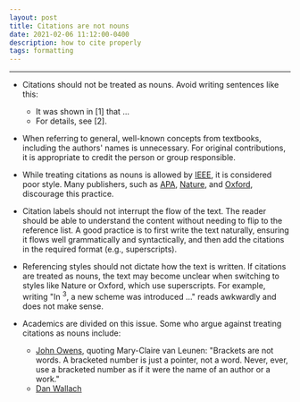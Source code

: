 ```yaml
---
layout: post
title: Citations are not nouns
date: 2021-02-06 11:12:00-0400
description: how to cite properly
tags: formatting
---
```


---

- Citations should not be treated as nouns. Avoid writing sentences like this:

  - It was shown in [1] that ...
  - For details, see [2].

- When referring to general, well-known concepts from textbooks, including the authors' names is unnecessary. For original contributions, it is appropriate to credit the person or group responsible.

- While treating citations as nouns is allowed by [IEEE](https://libraryguides.vu.edu.au/ieeereferencing/gettingstarted), it is considered poor style. Many publishers, such as [APA](https://apastyle.apa.org/style-grammar-guidelines/references/examples/journal-article-references), [Nature](https://www.nature.com/nature/for-authors/formatting-guide), and [Oxford](https://libraryguides.vu.edu.au/oxford-referencing/getting-started-with-oxford-referencing), discourage this practice.

- Citation labels should not interrupt the flow of the text. The reader should be able to understand the content without needing to flip to the reference list. A good practice is to first write the text naturally, ensuring it flows well grammatically and syntactically, and then add the citations in the required format (e.g., superscripts).

- Referencing styles should not dictate how the text is written. If citations are treated as nouns, the text may become unclear when switching to styles like Nature or Oxford, which use superscripts. For example, writing "In <sup>3</sup>, a new scheme was introduced ..." reads awkwardly and does not make sense.

- Academics are divided on this issue. Some who argue against treating citations as nouns include:

  - [John Owens](https://www.ece.ucdavis.edu/~jowens/biberrors.html), quoting Mary-Claire van Leunen: "Brackets are not words. A bracketed number is just a pointer, not a word. Never, ever, use a bracketed number as if it were the name of an author or a work."
  - [Dan Wallach](https://freedom-to-tinker.com/2011/02/25/public-service-rant-please-fix-your-bibliography/)
